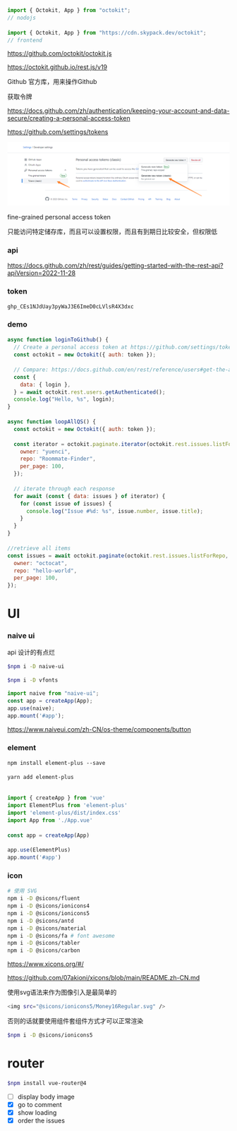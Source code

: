 ```js
import { Octokit, App } from "octokit";
// nodojs

import { Octokit, App } from "https://cdn.skypack.dev/octokit";
// frontend

```

https://github.com/octokit/octokit.js

https://octokit.github.io/rest.js/v19

Github 官方库，用来操作Github

获取令牌

https://docs.github.com/zh/authentication/keeping-your-account-and-data-secure/creating-a-personal-access-token

https://github.com/settings/tokens

![1675049979743](image/README/1675049979743.png)

fine-grained personal access token

只能访问特定储存库，而且可以设置权限，而且有到期日比较安全，但权限低

### api

https://docs.github.com/zh/rest/guides/getting-started-with-the-rest-api?apiVersion=2022-11-28

### token

```
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
```

### demo

```js
async function loginToGithub() {
  // Create a personal access token at https://github.com/settings/tokens/new?scopes=repo
  const octokit = new Octokit({ auth: token });

  // Compare: https://docs.github.com/en/rest/reference/users#get-the-authenticated-user
  const {
    data: { login },
  } = await octokit.rest.users.getAuthenticated();
  console.log("Hello, %s", login);
}

async function loopAllQS() {
  const octokit = new Octokit({ auth: token });

  const iterator = octokit.paginate.iterator(octokit.rest.issues.listForRepo, {
    owner: "yuenci",
    repo: "Roommate-Finder",
    per_page: 100,
  });

  // iterate through each response
  for await (const { data: issues } of iterator) {
    for (const issue of issues) {
      console.log("Issue #%d: %s", issue.number, issue.title);
    }
  }
}

//retrieve all items
const issues = await octokit.paginate(octokit.rest.issues.listForRepo, {
  owner: "octocat",
  repo: "hello-world",
  per_page: 100,
});


```

# UI

### naive ui

api 设计的有点烂

```bash
$npm i -D naive-ui
```

```bash
$npm i -D vfonts
```

```js
import naive from "naive-ui";
const app = createApp(App);
app.use(naive);
app.mount('#app');

```

https://www.naiveui.com/zh-CN/os-theme/components/button

### element

```
npm install element-plus --save

yarn add element-plus
```

```js

import { createApp } from 'vue'
import ElementPlus from 'element-plus'
import 'element-plus/dist/index.css'
import App from './App.vue'

const app = createApp(App)

app.use(ElementPlus)
app.mount('#app')
```

### icon

```bash
# 使用 SVG
npm i -D @sicons/fluent
npm i -D @sicons/ionicons4
npm i -D @sicons/ionicons5
npm i -D @sicons/antd
npm i -D @sicons/material
npm i -D @sicons/fa # font awesome
npm i -D @sicons/tabler
npm i -D @sicons/carbon
```

https://www.xicons.org/#/

https://github.com/07akioni/xicons/blob/main/README.zh-CN.md

使用svg语法来作为图像引入是最简单的

```bash
<img src="@sicons/ionicons5/Money16Regular.svg" />

```

否则的话就要使用组件套组件方式才可以正常渲染

```bash
$npm i -D @sicons/ionicons5
```

# router

```bash
$npm install vue-router@4
```

* [ ] display body image
* [X] go to comment
* [X] show loading
* [X] order the issues

